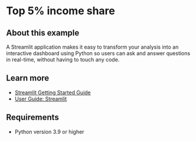 # Top 5% income share

## About this example

A Streamlit application makes it easy to transform your analysis into an interactive dashboard using Python so users can ask and answer questions in real-time, without having to touch any code.


## Learn more

* [Streamlit Getting Started Guide](https://docs.streamlit.io/en/latest/getting_started.html)
* [User Guide: Streamlit](https://docs.posit.co/connect/user/streamlit/)

## Requirements

* Python version 3.9 or higher

<!-- NOTE: this file is generated -->
